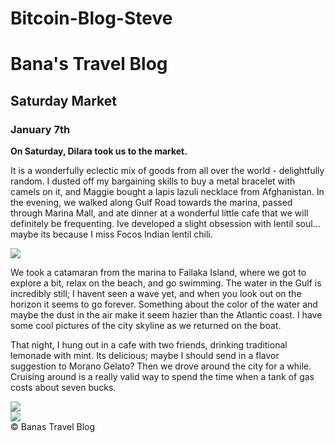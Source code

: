 # Bitcoin-Blog-Steve
<!DOCTYPE html>
<html>
<head>
<title>Bana's Travel Blog</title>
<link href="https://fonts.googleapis.com/css?family=Roboto:300,400" rel="stylesheet">
<link href="https://fonts.googleapis.com/css?family=Merriweather:300,400" rel="stylesheet">
<link rel="stylesheet" type="text/css" href="reset.css">
<link rel="stylesheet" type="text/css" href="style.css">
</head>
<body>
<div id="banner">
<h1>Bana's Travel Blog</h1>
</div>
<div id="blog">
<div class="post">
<h2>Saturday Market</h2>
<h3>January 7th</h3>
<strong class="opening-line">On Saturday, Dilara took us to the market.</strong>
<p>It is a wonderfully eclectic mix of goods from all over the world - delightfully random. I dusted off my bargaining skills to buy a metal bracelet with camels on it, and Maggie bought a lapis lazuli necklace from Afghanistan. In the evening, we walked along Gulf Road towards the marina, passed through Marina Mall, and ate dinner at a wonderful little cafe that we will definitely be frequenting. Ive developed a slight obsession with lentil soul... maybe its because I miss Focos Indian lentil chili.</p>
<div class="image-container">
<img src="market.jpg" />
</div>
<p>We took a catamaran from the marina to Failaka Island, where we got to explore a bit, relax on the beach, and go swimming. The water in the Gulf is incredibly still; I havent seen a wave yet, and when you look out on the horizon it seems to go forever. Something about the color of the water and maybe the dust in the air make it seem hazier than the Atlantic coast. I have some cool pictures of the city skyline as we returned on the boat.</p>
<p>That night, I hung out in a cafe with two friends, drinking traditional lemonade with mint. Its delicious; maybe I should send in a flavor suggestion to Morano Gelato? Then we drove around the city for a while. Cruising around is a really valid way to spend the time when a tank of gas costs about seven bucks. </p>
</div>
<div class="images">
<div class="image-container">
<img src="camel.jpg" />
</div><!--
Adding comment to ensure no whitespace between inline-block div elements from HTML file.
--><div class="image-container">
<img src="map.png" />
</div>
</div>
</div>
<footer>
<span>&copy; Banas Travel Blog</span>
</footer>
</body>
</html>
